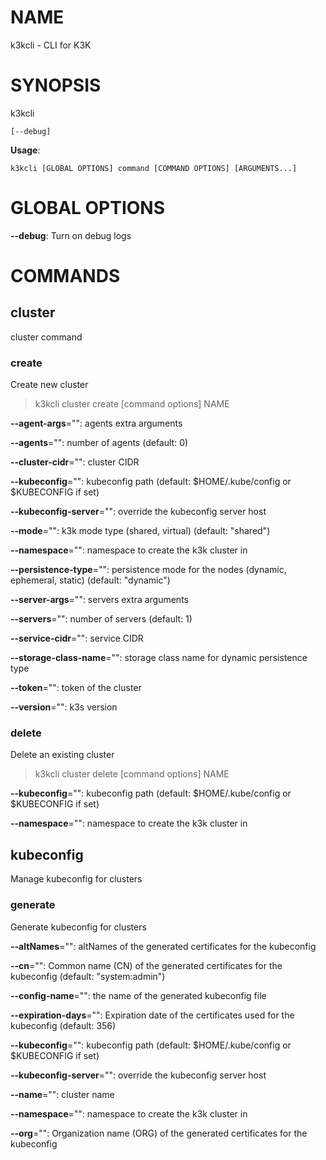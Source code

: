 # NAME

k3kcli - CLI for K3K

# SYNOPSIS

k3kcli

```
[--debug]
```

**Usage**:

```
k3kcli [GLOBAL OPTIONS] command [COMMAND OPTIONS] [ARGUMENTS...]
```

# GLOBAL OPTIONS

**--debug**: Turn on debug logs


# COMMANDS

## cluster

cluster command

### create

Create new cluster

>k3kcli cluster create [command options] NAME

**--agent-args**="": agents extra arguments

**--agents**="": number of agents (default: 0)

**--cluster-cidr**="": cluster CIDR

**--kubeconfig**="": kubeconfig path (default: $HOME/.kube/config or $KUBECONFIG if set)

**--kubeconfig-server**="": override the kubeconfig server host

**--mode**="": k3k mode type (shared, virtual) (default: "shared")

**--namespace**="": namespace to create the k3k cluster in

**--persistence-type**="": persistence mode for the nodes (dynamic, ephemeral, static) (default: "dynamic")

**--server-args**="": servers extra arguments

**--servers**="": number of servers (default: 1)

**--service-cidr**="": service CIDR

**--storage-class-name**="": storage class name for dynamic persistence type

**--token**="": token of the cluster

**--version**="": k3s version

### delete

Delete an existing cluster

>k3kcli cluster delete [command options] NAME

**--kubeconfig**="": kubeconfig path (default: $HOME/.kube/config or $KUBECONFIG if set)

**--namespace**="": namespace to create the k3k cluster in

## kubeconfig

Manage kubeconfig for clusters

### generate

Generate kubeconfig for clusters

**--altNames**="": altNames of the generated certificates for the kubeconfig

**--cn**="": Common name (CN) of the generated certificates for the kubeconfig (default: "system:admin")

**--config-name**="": the name of the generated kubeconfig file

**--expiration-days**="": Expiration date of the certificates used for the kubeconfig (default: 356)

**--kubeconfig**="": kubeconfig path (default: $HOME/.kube/config or $KUBECONFIG if set)

**--kubeconfig-server**="": override the kubeconfig server host

**--name**="": cluster name

**--namespace**="": namespace to create the k3k cluster in

**--org**="": Organization name (ORG) of the generated certificates for the kubeconfig
